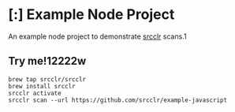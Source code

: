 # [:] Example Node Project

An example node project to demonstrate [srcclr](https://www.srcclr.com) scans.1

## Try me!12222w

```
brew tap srcclr/srcclr
brew install srcclr
srcclr activate
srcclr scan --url https://github.com/srcclr/example-javascript
```
